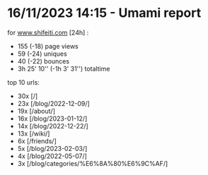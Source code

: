 # 16/11/2023 14:15 - Umami report
for www.shifeiti.com [24h] :

 - 155 (-18) page views
 - 59 (-24) uniques
 - 40 (-22) bounces
 - 3h 25' 10'' (-1h 3' 31'') totaltime


top 10 urls:
 - 30x [/]
 - 23x [/blog/2022-12-09/]
 - 19x [/about/]
 - 16x [/blog/2023-01-12/]
 - 14x [/blog/2022-12-22/]
 - 13x [/wiki/]
 - 6x [/friends/]
 - 5x [/blog/2023-02-03/]
 - 4x [/blog/2022-05-07/]
 - 3x [/blog/categories/%E6%8A%80%E6%9C%AF/]


